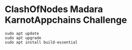 # ClashOfNodes Madara KarnotAppchains Challenge
```
sudo apt update
sudo apt upgrade
sudo apt install build-essential
```
